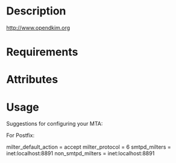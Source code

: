 Description
===========

http://www.opendkim.org

Requirements
============

Attributes
==========

Usage
=====

Suggestions for configuring your MTA:

For Postfix:

milter_default_action = accept
milter_protocol = 6
smtpd_milters = inet:localhost:8891
non_smtpd_milters = inet:localhost:8891
